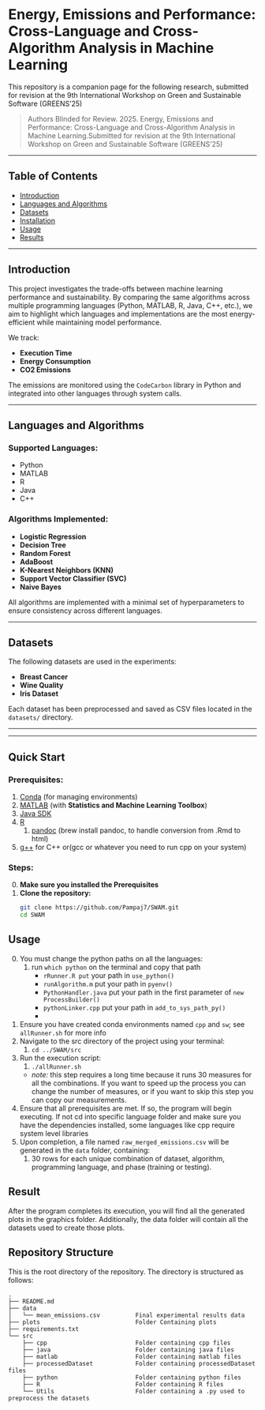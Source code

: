 # Energy, Emissions and Performance: Cross-Language and Cross-Algorithm Analysis in Machine Learning

This repository is a companion page for the following research, submitted for revision at the 9th International Workshop on Green and Sustainable Software (GREENS’25)

> Authors Blinded for Review. 2025. Energy, Emissions and Performance: Cross-Language and Cross-Algorithm Analysis in Machine Learning.Submitted for revision at the 9th International Workshop on Green and Sustainable Software (GREENS’25)

---

## Table of Contents

- [Introduction](#introduction)
- [Languages and Algorithms](#languages-and-algorithms)
- [Datasets](#datasets)
- [Installation](#installation)
- [Usage](#usage)
- [Results](#results)

---

## Introduction

This project investigates the trade-offs between machine learning performance and sustainability. By comparing the same
algorithms across multiple programming languages (Python, MATLAB, R, Java, C++, etc.), we aim to highlight which
languages and implementations are the most energy-efficient while maintaining model performance.

We track:

- **Execution Time**
- **Energy Consumption**
- **CO2 Emissions**

The emissions are monitored using the `CodeCarbon` library in Python and integrated into other languages through system
calls.

---

## Languages and Algorithms

### Supported Languages:

- Python
- MATLAB
- R
- Java
- C++
<!-- - (Future) Rust, Go, Julia, Scala, Swift, Fortran -->

### Algorithms Implemented:

- **Logistic Regression**
- **Decision Tree**
- **Random Forest**
- **AdaBoost**
- **K-Nearest Neighbors (KNN)**
- **Support Vector Classifier (SVC)**
- **Naive Bayes**

All algorithms are implemented with a minimal set of hyperparameters to ensure consistency across different languages.

---

## Datasets

The following datasets are used in the experiments:

- **Breast Cancer**
- **Wine Quality**
- **Iris Dataset**

Each dataset has been preprocessed and saved as CSV files located in the `datasets/` directory.

---

---

## Quick Start

### Prerequisites:

1. [Conda](https://docs.conda.io/en/latest/miniconda.html) (for managing environments)
2. [MATLAB](https://www.mathworks.com/products/matlab.html) (with **Statistics and Machine Learning Toolbox**)
3. [Java SDK](https://www.oracle.com/java/technologies/javase-downloads.html)
4. [R](https://cran.r-project.org/)
   1. [pandoc](https://pandoc.org) (brew install pandoc, to handle conversion from .Rmd to html)
5. [g++](https://gcc.gnu.org/) for C++ or(gcc or whatever you need to run cpp on your system)

### Steps:
0. **Make sure you installed the Prerequisites**
1. **Clone the repository:**
   ```bash
   git clone https://github.com/Pampaj7/SWAM.git
   cd SWAM
   ```

## Usage

0. You must change the python paths on all the languages:
   1. run `which python` on the terminal and copy that path
      * `rRunner.R put` your path in `use_python()`  
      * `runAlgorithm.m` put your path in `pyenv()`
      * `PythonHandler.java` put your path in the first parameter of `new ProcessBuilder()`
      * `pythonLinker.cpp` put your path in `add_to_sys_path_py()`
      * `` ``
1. Ensure you have created conda environments named `cpp` and `sw`; see `allRunner.sh` for more info
2. Navigate to the src directory of the project using your terminal:
   1. `cd ../SWAM/src`
3. Run the execution script:
   1. `./allRunner.sh`
   * *note:* this step requires a long time because it runs 30 measures for all the combinations. If you want to speed up the process you can change the number of measures, or if you want to skip this step you can copy our measurements.
4. Ensure that all prerequisites are met. If so, the program will begin executing. If not cd into specific language folder and make sure you have the dependencies installed, some languages like cpp require system level libraries
5. Upon completion, a file named `raw_merged_emissions.csv` will be generated in the `data` folder, containing:
   1. 30 rows for each unique combination of dataset, algorithm, programming language, and phase (training or testing).

## Result

After the program completes its execution, you will find all the generated plots in the graphics folder.
Additionally, the data folder will contain all the datasets used to create those plots.

## Repository Structure

This is the root directory of the repository. The directory is structured as follows:

    .
    ├── README.md
    ├── data
    │   └── mean_emissions.csv          Final experimental results data
    ├── plots                           Folder Containing plots
    ├── requirements.txt
    └── src
        ├── cpp                         Folder containing cpp files
        ├── java                        Folder containing java files
        ├── matlab                      Folder containing matlab files
        ├── processedDataset            Folder containing processedDataset files
        ├── python                      Folder containing python files
        ├── R                           Folder containing R files
        └── Utils                       Folder containing a .py used to preprocess the datasets
